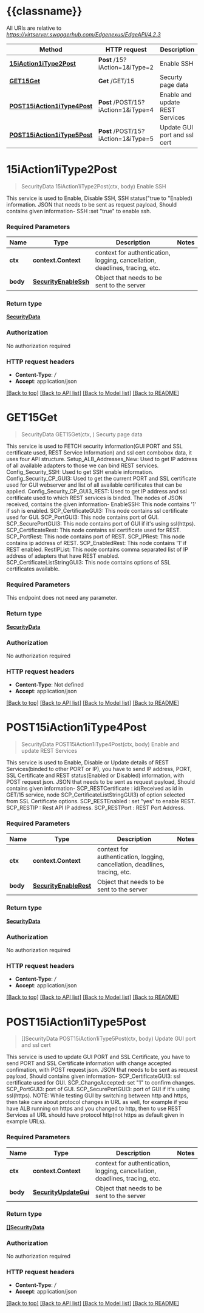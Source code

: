 # {{classname}}

All URIs are relative to *https://virtserver.swaggerhub.com/Edgenexus/EdgeAPI/4.2.3*

Method | HTTP request | Description
------------- | ------------- | -------------
[**15iAction1iType2Post**](SecurityApi.md#15iAction1iType2Post) | **Post** /15?iAction&#x3D;1&amp;iType&#x3D;2 | Enable SSH
[**GET15Get**](SecurityApi.md#GET15Get) | **Get** /GET/15 | Securty page data
[**POST15iAction1iType4Post**](SecurityApi.md#POST15iAction1iType4Post) | **Post** /POST/15?iAction&#x3D;1&amp;iType&#x3D;4 | Enable and update REST Services
[**POST15iAction1iType5Post**](SecurityApi.md#POST15iAction1iType5Post) | **Post** /POST/15?iAction&#x3D;1&amp;iType&#x3D;5 | Update GUI port and ssl cert

# **15iAction1iType2Post**
> SecurityData 15iAction1iType2Post(ctx, body)
Enable SSH

This service is used to Enable, Disable SSH, SSH status(\"true to \"Enabled) information.    JSON that needs to be sent as request payload, Should contains given information-        SSH :set \"true\" to enable ssh. 

### Required Parameters

Name | Type | Description  | Notes
------------- | ------------- | ------------- | -------------
 **ctx** | **context.Context** | context for authentication, logging, cancellation, deadlines, tracing, etc.
  **body** | [**SecurityEnableSsh**](SecurityEnableSsh.md)| Object that needs to be sent to the server | 

### Return type

[**SecurityData**](Security_Data.md)

### Authorization

No authorization required

### HTTP request headers

 - **Content-Type**: */*
 - **Accept**: application/json

[[Back to top]](#) [[Back to API list]](../README.md#documentation-for-api-endpoints) [[Back to Model list]](../README.md#documentation-for-models) [[Back to README]](../README.md)

# **GET15Get**
> SecurityData GET15Get(ctx, )
Securty page data

This service is used to FETCH security information(GUI PORT and SSL certificate used, REST Service Information) and ssl cert combobox data, it uses four API structure.    Setup_ALB_Addresses_New: Used to get IP address of all available adapters to those we can bind REST services.    Config_Security_SSH: Used to get SSH enable information.    Config_Security_CP_GUI3: Used to get the current PORT and SSL certificate used for GUI webserver and list of all available certificates that can be applied.    Config_Security_CP_GUI3_REST: Used to get IP address and ssl certificate used to which REST services is binded.    The nodes of JSON received, contains the given information-          EnableSSH: This node contains '1' if ssh is enabled.       SCP_CertificateGUI3: This node contains ssl certificate used for GUI.       SCP_PortGUI3: This node contains port of GUI.       SCP_SecurePortGUI3: This node contains port of GUI if it's using ssl(https).       SCP_CertificateRest: This node contains ssl certificate used for REST.       SCP_PortRest: This node contains port of REST.       SCP_IPRest: This node contains ip address of REST.       SCP_EnabledRest: This node contains '1' if REST enabled.       RestIPList: This node contains comma separated list of IP address of adapters that have REST enabled.       SCP_CertificateListStringGUI3: This node contains options of SSL certificates available. 

### Required Parameters
This endpoint does not need any parameter.

### Return type

[**SecurityData**](Security_Data.md)

### Authorization

No authorization required

### HTTP request headers

 - **Content-Type**: Not defined
 - **Accept**: application/json

[[Back to top]](#) [[Back to API list]](../README.md#documentation-for-api-endpoints) [[Back to Model list]](../README.md#documentation-for-models) [[Back to README]](../README.md)

# **POST15iAction1iType4Post**
> SecurityData POST15iAction1iType4Post(ctx, body)
Enable and update REST Services

This service is used to Enable, Disable or Update details of REST Services(binded to other PORT or IP), you have to send IP address, PORT, SSL Certificate and REST status(Enabled or Disabled) information, with POST request json.    JSON that needs to be sent as request payload, Should contains given information-        SCP_RESTCertificate : id(Received as id in GET/15 service, node SCP_CertificateListStringGUI3) of option selected from SSL Certificate options.      SCP_RESTEnabled : set \"yes\" to enable REST.      SCP_RESTIP : Rest API IP address.      SCP_RESTPort : REST Port Address. 

### Required Parameters

Name | Type | Description  | Notes
------------- | ------------- | ------------- | -------------
 **ctx** | **context.Context** | context for authentication, logging, cancellation, deadlines, tracing, etc.
  **body** | [**SecurityEnableRest**](SecurityEnableRest.md)| Object that needs to be sent to the server | 

### Return type

[**SecurityData**](Security_Data.md)

### Authorization

No authorization required

### HTTP request headers

 - **Content-Type**: */*
 - **Accept**: application/json

[[Back to top]](#) [[Back to API list]](../README.md#documentation-for-api-endpoints) [[Back to Model list]](../README.md#documentation-for-models) [[Back to README]](../README.md)

# **POST15iAction1iType5Post**
> []SecurityData POST15iAction1iType5Post(ctx, body)
Update GUI port and ssl cert

This service is used to update GUI PORT and SSL Certificate, you have to send PORT and SSL Certificate information with change accepted confimation, with POST request json.    JSON that needs to be sent as request payload, Should contains given information-        SCP_CertificateGUI3: ssl certificate used for GUI.      SCP_ChangeAccepted: set \"1\" to confirm changes.      SCP_PortGUI3: port of GUI.      SCP_SecurePortGUI3: port of GUI if it's using ssl(https).          NOTE: While testing GUI by switching between http and https, then take care about protocol changes in URL as well, for example if you have ALB running on https and you changed to http, then to use REST Services all URL should have protocol http(not https as default given in example URLs). 

### Required Parameters

Name | Type | Description  | Notes
------------- | ------------- | ------------- | -------------
 **ctx** | **context.Context** | context for authentication, logging, cancellation, deadlines, tracing, etc.
  **body** | [**SecurityUpdateGui**](SecurityUpdateGui.md)| Object that needs to be sent to the server | 

### Return type

[**[]SecurityData**](Security_Data.md)

### Authorization

No authorization required

### HTTP request headers

 - **Content-Type**: */*
 - **Accept**: application/json

[[Back to top]](#) [[Back to API list]](../README.md#documentation-for-api-endpoints) [[Back to Model list]](../README.md#documentation-for-models) [[Back to README]](../README.md)

